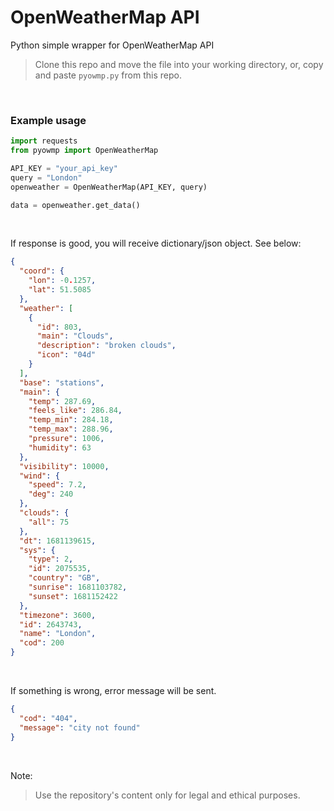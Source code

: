 # OpenWeatherMap API
Python simple wrapper for OpenWeatherMap API
<br> 

> Clone this repo and move the file into your working directory, or,
copy and paste `pyowmp.py` from this repo.
<br>

### Example usage
```py
import requests
from pyowmp import OpenWeatherMap

API_KEY = "your_api_key"
query = "London"
openweather = OpenWeatherMap(API_KEY, query)

data = openweather.get_data()
```
<br> 

If response is good, you will receive dictionary/json
object. See below:
```json
{
  "coord": {
    "lon": -0.1257,
    "lat": 51.5085
  },
  "weather": [
    {
      "id": 803,
      "main": "Clouds",
      "description": "broken clouds",
      "icon": "04d"
    }
  ],
  "base": "stations",
  "main": {
    "temp": 287.69,
    "feels_like": 286.84,
    "temp_min": 284.18,
    "temp_max": 288.96,
    "pressure": 1006,
    "humidity": 63
  },
  "visibility": 10000,
  "wind": {
    "speed": 7.2,
    "deg": 240
  },
  "clouds": {
    "all": 75
  },
  "dt": 1681139615,
  "sys": {
    "type": 2,
    "id": 2075535,
    "country": "GB",
    "sunrise": 1681103782,
    "sunset": 1681152422
  },
  "timezone": 3600,
  "id": 2643743,
  "name": "London",
  "cod": 200
}
```
<br>

If something is wrong, error
message will be sent.
```json
{
  "cod": "404",
  "message": "city not found"
}
```
<br>

Note:
> Use the repository's content only for
legal and ethical purposes.
